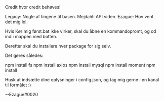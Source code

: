 Credit hvor credit behøves!

Legacy: Nogle af tingene til basen.
Mejdahl: API viden.
Ezague: Hov vent det mig lol.

Hvis Kør mig først.bat ikke virker, skal du åbne en kommandopromt, og cd ind i mappen med botten.

Derefter skal du installere hver package for sig selv.

Det gøres således:


npm install fs
npm install axios
npm install mysql
npm install moment
npm install


Husk at indsætte dine oplysninger i config.json, og tag mig gerne i en kanal til formålet :)

--Ezague#0020